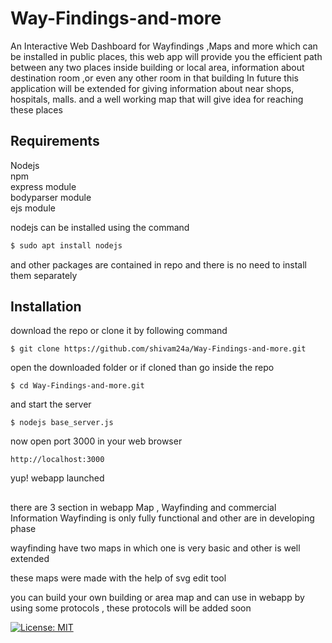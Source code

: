 # Way-Findings-and-more

An Interactive Web Dashboard for Wayfindings ,Maps and more which can be installed in public places, this web app will provide you the efficient path between any two places inside building or local area, information about destination room ,or even any other room in that building
In future this application will be extended for giving information about near shops, hospitals, malls. and a well working map that will give idea for reaching these places

 ## Requirements
 Nodejs <br>
 npm <br>
 express module <br>
 bodyparser module <br>
 ejs module
 
 nodejs can be installed using the command
  ```bash
$ sudo apt install nodejs
```

and other packages are contained in repo and there is no need to install them separately


## Installation

download the repo or clone it by following command 
```
$ git clone https://github.com/shivam24a/Way-Findings-and-more.git
```
open the downloaded folder or if cloned than go inside the repo
```
$ cd Way-Findings-and-more.git
```
and start the server
```
$ nodejs base_server.js
```

now open port 3000 in your web browser
```
http://localhost:3000
```
yup! webapp launched
 
##
there are 3 section in webapp Map , Wayfinding and commercial Information
Wayfinding is only fully functional and other are in developing phase

wayfinding have two maps in which one is very basic and other is well extended

these  maps were made with the help of  svg edit tool

you can build your own building or area map and can use in webapp by using some protocols , these protocols will be added soon


<a href="https://opensource.org/licenses/MIT">
    <img src="https://img.shields.io/badge/License-MIT-red.svg"
      alt="License: MIT" />
  </a>

